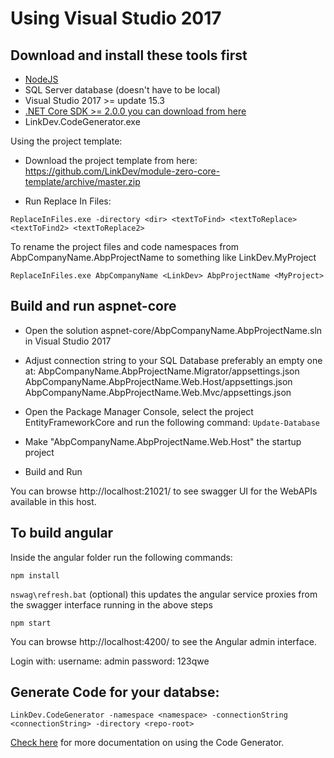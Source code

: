 # Using Visual Studio 2017

## Download and install these tools first

- [NodeJS](https://nodejs.org/en/download/)
- SQL Server database (doesn't have to be local)
- Visual Studio 2017 >= update 15.3
- [.NET Core SDK >= 2.0.0 you can download from here](https://www.microsoft.com/net/download/windows)
- LinkDev.CodeGenerator.exe

Using the project template:
- Download the project template from here: 
https://github.com/LinkDev/module-zero-core-template/archive/master.zip

- Run Replace In Files:

`ReplaceInFiles.exe -directory <dir> <textToFind> <textToReplace> <textToFind2> <textToReplace2>`

To rename the project files and code namespaces from AbpCompanyName.AbpProjectName to something like LinkDev.MyProject

`ReplaceInFiles.exe AbpCompanyName <LinkDev> AbpProjectName <MyProject>`


## Build and run aspnet-core

- Open the solution aspnet-core/AbpCompanyName.AbpProjectName.sln in Visual Studio 2017

- Adjust connection string to your SQL Database preferably an empty one at:
AbpCompanyName.AbpProjectName.Migrator/appsettings.json
AbpCompanyName.AbpProjectName.Web.Host/appsettings.json
AbpCompanyName.AbpProjectName.Web.Mvc/appsettings.json

- Open the Package Manager Console, select the project EntityFrameworkCore and run the following command:
`Update-Database`

- Make "AbpCompanyName.AbpProjectName.Web.Host" the startup project

- Build and Run

You can browse http://localhost:21021/ to see swagger UI for the WebAPIs available in this host.

## To build angular
Inside the angular folder run the following commands:

`npm install`

`nswag\refresh.bat` (optional) this updates the angular service proxies from the swagger interface running in the above steps

`npm start`

You can browse http://localhost:4200/ to see the Angular admin interface.

Login with:
username: admin
password: 123qwe

## Generate Code for your databse:
`LinkDev.CodeGenerator -namespace <namespace> -connectionString <connectionString> -directory <repo-root>`

[Check here](https://link-dev.visualstudio.com/Technology%20Team/_wiki?pagePath=/Welcome/LinkDev.CodeGenerator) for more documentation on using the Code Generator.
